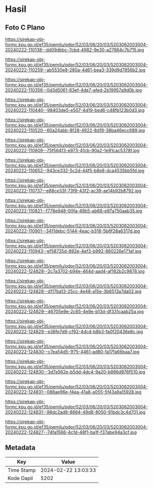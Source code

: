 # Hasil

## Foto C Plano

https://sirekap-obj-formc.kpu.go.id/ef35/pemilu/pdpr/52/03/06/20/03/5203062003004-20240222-110138--dd09dbbc-7cbd-4982-9e30-a27864c7b715.jpg

https://sirekap-obj-formc.kpu.go.id/ef35/pemilu/pdpr/52/03/06/20/03/5203062003004-20240222-110259--ab5530e8-280a-4d61-bea3-339d9d7856b2.jpg

https://sirekap-obj-formc.kpu.go.id/ef35/pemilu/pdpr/52/03/06/20/03/5203062003004-20240222-110356--0d3d5061-63ef-4de7-afed-2b19957a9d0b.jpg

https://sirekap-obj-formc.kpu.go.id/ef35/pemilu/pdpr/52/03/06/20/03/5203062003004-20240222-110440--98403de5-e507-4d19-bed6-c48fb123b0d3.jpg

https://sirekap-obj-formc.kpu.go.id/ef35/pemilu/pdpr/52/03/06/20/03/5203062003004-20240222-110520--60a24abb-8f28-4922-8d19-38ba46ecc689.jpg

https://sirekap-obj-formc.kpu.go.id/ef35/pemilu/pdpr/52/03/06/20/03/5203062003004-20240222-110609--75f564f3-e973-41cb-90a2-1e91cac5378f.jpg

https://sirekap-obj-formc.kpu.go.id/ef35/pemilu/pdpr/52/03/06/20/03/5203062003004-20240222-110652--943ce332-5c2d-44f5-b8e8-dca4535bb5fd.jpg

https://sirekap-obj-formc.kpu.go.id/ef35/pemilu/pdpr/52/03/06/20/03/5203062003004-20240222-110737--e88ce33f-73f9-43f2-ac39-ae14b92b8792.jpg

https://sirekap-obj-formc.kpu.go.id/ef35/pemilu/pdpr/52/03/06/20/03/5203062003004-20240222-110821--f778e948-00fa-49b5-ab68-e97a750aab35.jpg

https://sirekap-obj-formc.kpu.go.id/ef35/pemilu/pdpr/52/03/06/20/03/5203062003004-20240222-110901--3411debc-5144-4eac-b318-5b6f28a6317d.jpg

https://sirekap-obj-formc.kpu.go.id/ef35/pemilu/pdpr/52/03/06/20/03/5203062003004-20240222-110943--ef58735d-892e-4ef3-b992-860226e171af.jpg

https://sirekap-obj-formc.kpu.go.id/ef35/pemilu/pdpr/52/03/06/20/03/5203062003004-20240222-124828--2c7a3702-b94e-464d-aad4-af182b2c9878.jpg

https://sirekap-obj-formc.kpu.go.id/ef35/pemilu/pdpr/52/03/06/20/03/5203062003004-20240222-124828--d117ba13-25cc-4e48-a15e-3b6513a7da02.jpg

https://sirekap-obj-formc.kpu.go.id/ef35/pemilu/pdpr/52/03/06/20/03/5203062003004-20240222-124829--46705e9e-2c65-4e9e-b13d-df331caab25a.jpg

https://sirekap-obj-formc.kpu.go.id/ef35/pemilu/pdpr/52/03/06/20/03/5203062003004-20240222-124829--e36fe7d9-cf92-4dcd-b8b3-fa0f20436e8c.jpg

https://sirekap-obj-formc.kpu.go.id/ef35/pemilu/pdpr/52/03/06/20/03/5203062003004-20240222-124830--c7ea54d5-1f75-4461-ad80-fa17fa66baa7.jpg

https://sirekap-obj-formc.kpu.go.id/ef35/pemilu/pdpr/52/03/06/20/03/5203062003004-20240222-124830--3d7a562e-b5dd-4dc4-9a20-b866d976f510.jpg

https://sirekap-obj-formc.kpu.go.id/ef35/pemilu/pdpr/52/03/06/20/03/5203062003004-20240222-124831--086ae96e-f4ea-41a8-a055-5f43a9a15928.jpg

https://sirekap-obj-formc.kpu.go.id/ef35/pemilu/pdpr/52/03/06/20/03/5203062003004-20240222-124831--98dc2ad8-8664-49d8-8050-91bdc3c4d701.jpg

https://sirekap-obj-formc.kpu.go.id/ef35/pemilu/pdpr/52/03/06/20/03/5203062003004-20240222-124827--74fa1566-4c1d-48f1-ba1f-f37abe94a3cf.jpg


## Metadata

| Key        | Value               |
| ---------- | ------------------- |
| Time Stamp | 2024-02-22 13:03:33 |
| Kode Dapil | 5202                |



